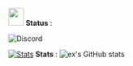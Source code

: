 <img src="https://distok.top/stickers/749043879713701898/749052944682582036.gif" width="30" height="35" /> **__Status__** :

![Discord](https://discord-readme-badge.vercel.app/api?id=897155472887529582)


[![Stats](https://cdn3.emoji.gg/emojis/9656-stats.png)](https://emoji.gg/emoji/9656-stats) **__Stats__** :
![ex's GitHub stats](https://github-readme-stats.vercel.app/api?username=star-selfbot&show_icons=true&theme=radical)

